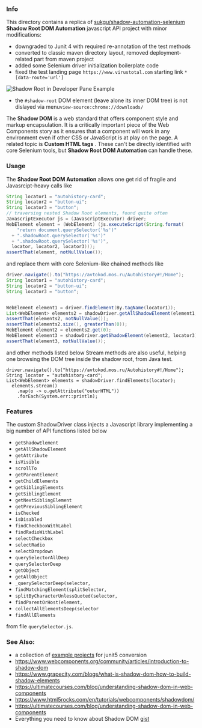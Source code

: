 ### Info

This directory contains a replica of [sukgu/shadow-automation-selenium](https://github.com/sukgu/shadow-automation-selenium) __Shadow Root DOM Automation__ javascript API project with minor modifications:

* downgraded to Junit 4 with required re-annotation of the test methods
* converted to classic maven directory layout, removed deployment-related part from maven project
* added some Selenium driver initialization boilerplate code 
* fixed the test landing page `https://www.virustotal.com` starting link `*[data-route='url']`

![Shadow Root in Developer Pane Example](https://github.com/sergueik/selenium_java/blob/master/shadow_root/screenshots/capture_shadow_root.png)
 * the `#shadow-root` DOM element (leave alone its inner DOM tree) is not dislayed via menu`view-source:chrome://downloads/`

The __Shadow DOM__ is a web standard that offers component style and markup encapsulation. It is a critically important piece of the Web Components story as it ensures that a component will work in any environment even if other CSS or JavaScript is at play on the page.
A related topic is __Custom HTML tags__ . These can't be directly identified with core Selenium tools, but __Shadow Root DOM Automation__ can handle these.



### Usage

The __Shadow Root DOM Automation__  allows one get rid of fragile and Javasrcipt-heavy calls like
```java
String locator1 = "autohistory-card";
String locator2 = "button-ui";
String locator3 = "button";
// traversing nested Shadow Root elements, found quite often
JavascriptExecutor js = (JavascriptExecutor) driver;
WebElement element = (WebElement) (js.executeScript(String.format(
    "return document.querySelector('%s')"
  + ".shadowRoot.querySelector('%s')"
  + ".shadowRoot.querySelector('%s')",
  locator, locator2, locator3)));
assertThat(element, notNullValue());
```
and replace them with core Selenium-like chained methods like
```java
driver.navigate().to("https://avtokod.mos.ru/Autohistory#!/Home");
String locator1 = "autohistory-card";
String locator2 = "button-ui";
String locator3 = "button";


WebElement element1 = driver.findElement(By.tagName(locator1));
List<WebElement> elements2 = shadowDriver.getAllShadowElement(element1, locator2);
assertThat(elements2, notNullValue());
assertThat(elements2.size(), greaterThan(0));
WebElement element2 = elements2.get(0);
WebElement element3 = shadowDriver.getShadowElement(element2, locator3).get(0);
assertThat(element3, notNullValue());
```
and other methods listed below
Stream methods are also useful, helping one browsing the DOM tree inside the shadow root, from Java test.
```
driver.navigate().to("https://avtokod.mos.ru/Autohistory#!/Home");
String locator = "autohistory-card";
List<WebElement> elements = shadowDriver.findElements(locator);
  elements.stream()
    .map(o -> o.getAttribute("outerHTML"))
    .forEach(System.err::println);
```
### Features

The custom ShadowDriver class injects a Javascript library implementing a big number of API functions listed below
  * `getShadowElement`
  * `getAllShadowElement`
  * `getAttribute`
  * `isVisible`
  * `scrollTo`
  * `getParentElement`
  * `getChildElements`
  * `getSiblingElements`
  * `getSiblingElement`
  * `getNextSiblingElement`
  * `getPreviousSiblingElement`
  * `isChecked`
  * `isDisabled`
  * `findCheckboxWithLabel`
  * `findRadioWithLabel`
  * `selectCheckbox`
  * `selectRadio`
  * `selectDropdown`
  * `querySelectorAllDeep`
  * `querySelectorDeep`
  * `getObject`
  * `getAllObject`
  * `_querySelectorDeep(selector,`
  * `findMatchingElement(splitSelector,`
  * `splitByCharacterUnlessQuoted(selector,`
  * `findParentOrHost(element,`
  * `collectAllElementsDeep(selector`
  * `findAllElements`

from file `querySelector.js`.

### See Also:

  * a collection of [example projects](https://github.com/bonigarcia/mastering-junit5) for junit5 conversion
  * https://www.webcomponents.org/community/articles/introduction-to-shadow-dom
  * https://www.grapecity.com/blogs/what-is-shadow-dom-how-to-build-shadow-elements
  * https://ultimatecourses.com/blog/understanding-shadow-dom-in-web-components
  * https://www.html5rocks.com/en/tutorials/webcomponents/shadowdom/
  * https://ultimatecourses.com/blog/understanding-shadow-dom-in-web-components
  * Everything you need to know about Shadow DOM [gist](https://gist.github.com/praveenpuglia/0832da687ed5a5d7a0907046c9ef1813)
